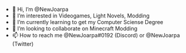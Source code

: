 - 👋 Hi, I’m @NewJoarpa
- 👀 I’m interested in Videogames, Light Novels, Modding
- 🌱 I’m currently learning to get my Computer Sciense Degree
- 💞️ I’m looking to collaborate on Minecraft Modding
- 📫 How to reach me @NewJoarpa#0192 (Discord) or @NewJoarpa (Twitter)
